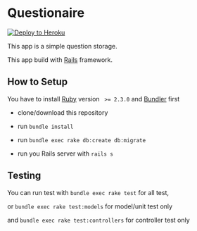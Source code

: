 # Questionaire 

[![Deploy to Heroku](https://www.herokucdn.com/deploy/button.png)](https://heroku.com/deploy)

This app is a simple question storage.

This app build with [Rails](http://rubyonrails.org) framework.

## How to Setup

You have to install [Ruby](https://www.ruby-lang.org) version ` >= 2.3.0` and [Bundler](http://bundler.io) first

- clone/download this repository

- run `bundle install`

- run `bundle exec rake db:create db:migrate`

- run you Rails server with `rails s`

## Testing

You can run test with `bundle exec rake test` for all test, 

or `bundle exec rake test:models` for model/unit test only

and `bundle exec rake test:controllers` for controller test only
